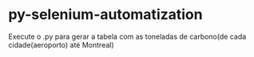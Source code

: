 # py-selenium-automatization

Execute o .py para gerar a tabela com as toneladas de carbono(de cada cidade(aeroporto) até Montreal)
